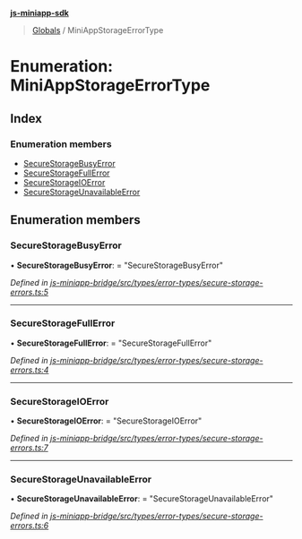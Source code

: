 **[js-miniapp-sdk](../README.md)**

> [Globals](../README.md) / MiniAppStorageErrorType

# Enumeration: MiniAppStorageErrorType

## Index

### Enumeration members

* [SecureStorageBusyError](miniappstorageerrortype.md#securestoragebusyerror)
* [SecureStorageFullError](miniappstorageerrortype.md#securestoragefullerror)
* [SecureStorageIOError](miniappstorageerrortype.md#securestorageioerror)
* [SecureStorageUnavailableError](miniappstorageerrortype.md#securestorageunavailableerror)

## Enumeration members

### SecureStorageBusyError

•  **SecureStorageBusyError**:  = "SecureStorageBusyError"

*Defined in [js-miniapp-bridge/src/types/error-types/secure-storage-errors.ts:5](https://github.com/rakutentech/js-miniapp/blob/df2c090/js-miniapp-bridge/src/types/error-types/secure-storage-errors.ts#L5)*

___

### SecureStorageFullError

•  **SecureStorageFullError**:  = "SecureStorageFullError"

*Defined in [js-miniapp-bridge/src/types/error-types/secure-storage-errors.ts:4](https://github.com/rakutentech/js-miniapp/blob/df2c090/js-miniapp-bridge/src/types/error-types/secure-storage-errors.ts#L4)*

___

### SecureStorageIOError

•  **SecureStorageIOError**:  = "SecureStorageIOError"

*Defined in [js-miniapp-bridge/src/types/error-types/secure-storage-errors.ts:7](https://github.com/rakutentech/js-miniapp/blob/df2c090/js-miniapp-bridge/src/types/error-types/secure-storage-errors.ts#L7)*

___

### SecureStorageUnavailableError

•  **SecureStorageUnavailableError**:  = "SecureStorageUnavailableError"

*Defined in [js-miniapp-bridge/src/types/error-types/secure-storage-errors.ts:6](https://github.com/rakutentech/js-miniapp/blob/df2c090/js-miniapp-bridge/src/types/error-types/secure-storage-errors.ts#L6)*
